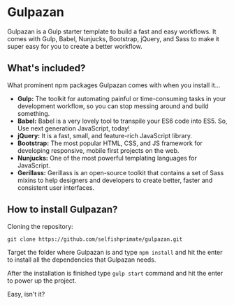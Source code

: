 # Gulpazan
Gulpazan is a Gulp starter template to build a fast and easy workflows. It comes with Gulp, Babel, Nunjucks, Bootstrap, jQuery, and Sass to make it super easy for you to create a better workflow.

## What's included?
What prominent npm packages Gulpazan comes with when you install it...

- **Gulp:** The toolkit for automating painful or time-consuming tasks in your development workflow, so you can stop messing around and build something.
- **Babel:** Babel is a very lovely tool to transpile your ES6 code into ES5. So, Use next generation JavaScript, today!
- **jQuery:** It is a fast, small, and feature-rich JavaScript library.
- **Bootstrap:** The most popular HTML, CSS, and JS framework for developing responsive, mobile first projects on the web.
- **Nunjucks:** One of the most powerful templating languages for JavaScript.
- **Gerillass:** Gerillass is an open-source toolkit that contains a set of Sass mixins to help designers and developers to create better, faster and consistent user interfaces.

## How to install Gulpazan?

Cloning the repository: 
  
    git clone https://github.com/selfishprimate/gulpazan.git

Target the folder where Gulpazan is and type `npm install` and hit the enter to install all the dependencies that Gulpazan needs.

After the installation is finished type `gulp start` command and hit the enter to power up the project.

Easy, isn't it?

